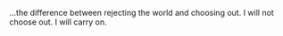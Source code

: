 ...the difference between rejecting the world and choosing out.
I will not choose out. I will carry on.  
